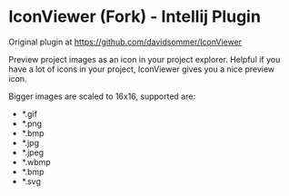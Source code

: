 # IconViewer (Fork) - Intellij Plugin

Original plugin at https://github.com/davidsommer/IconViewer

Preview project images as an icon in your project explorer. 
Helpful if you have a lot of icons in your project, IconViewer gives you a nice preview icon. 

Bigger images are scaled to 16x16, supported are:

 - *.gif
 - *.png 
 - *.bmp
 - *.jpg
 - *.jpeg
 - *.wbmp
 - *.bmp
 - *.svg
